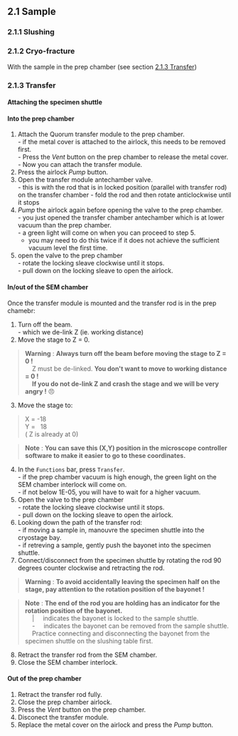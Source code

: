 ## 2.1 Sample
### 2.1.1 Slushing
### 2.1.2 Cryo-fracture
With the sample in the prep chamber (see section [2.1.3 Transfer](https://github.com/operandos/SOP-for-UoS-Helios-microscope-quorum-cryosystem/blob/main/2.%20Cryosystem%20operation.md#213-transfer))
### 2.1.3 Transfer
#### Attaching the specimen shuttle  

#### Into the prep chamber  
  1. Attach the Quorum transfer module to the prep chamber.  
    - if the metal cover is attached to the airlock, this needs to be removed first.  
    - Press the *Vent* button on the prep chamber to release the metal cover.  
    - Now you can attach the transfer module.  
  3. Press the airlock *Pump* button.  
  4. Open the transfer module antechamber valve.  
    - this is with the rod that is in locked position (parallel with transfer rod) on the transfer chamber
    - fold the rod and then rotate anticlockwise until it stops
  5. *Pump* the airlock again before opening the valve to the prep chamber.  
    - you just opened the transfer chamber antechamber which is at lower vacuum than the prep chamber.  
    - a green light will come on when you can proceed to step 5.  
      - you may need to do this twice if it does not achieve the sufficient vacuum level the first time.  
  6. open the valve to the prep chamber  
    - rotate the locking sleave clockwise until it stops.  
    - pull down on the locking sleave to open the airlock.  

#### In/out of the SEM chamber  
Once the transfer module is mounted and the transfer rod is in the prep chamebr:
  1. Turn off the beam.  
    - which we de-link Z (ie. working distance)
  2. Move the stage to Z = 0.  
> **Warning** : **Always turn off the beam before moving the stage to Z = 0 !**  
> &nbsp; &nbsp; Z must be de-linked. **You don't want to move to working distance = 0 !**  
> &nbsp; &nbsp; **If you do not de-link Z and crash the stage and we will be very angry !** :angry:  

  3. Move the stage to:  
  > X = -18  
  > Y = &nbsp; 18  
  > ( Z is already at 0)  

> **Note** : **You can save this (X,Y) position in the microscope controller software to make it easier to go to these coordinates.**  

  4. In the `Functions` bar, press `Transfer`.  
    - if the prep chamber vacuum is high enough, the green light on the SEM chamber interlock will come on.  
    - if not below 1E-05, you will have to wait for a higher vacuum.  
  5. Open the valve to the prep chamber  
    - rotate the locking sleave clockwise until it stops.  
    - pull down on the locking sleave to open the airlock.  
  6. Looking down the path of the transfer rod:  
    - if moving a sample in, manouvre the specimen shuttle into the cryostage bay.  
    - if retreving a sample, gently push the bayonet into the specimen shuttle.  
  8. Connect/disconnect from the specimen shuttle by rotating the rod 90 degrees counter clockwise and retracting the rod.  
> **Warning** : **To avoid accidentally leaving the specimen half on the stage, pay attention to the rotation position of the bayonet !**  

> **Note** : **The end of the rod you are holding has an indicator for the rotation position of the bayonet.**  
> &nbsp; &nbsp; | &nbsp; &nbsp; indicates the bayonet is locked to the sample shuttle.  
> &nbsp; &nbsp; - &nbsp; &nbsp; indicates the bayonet can be removed from the sample shuttle.  
> &nbsp; &nbsp; Practice connecting and disconnecting the bayonet from the specimen shuttle on the slushing table first.  

  8. Retract the transfer rod from the SEM chamber.  
  9. Close the SEM chamber interlock.  

#### Out of the prep chamber  
  1. Retract the transfer rod fully.
  2. Close the prep chamber airlock.
  3. Press the *Vent* button on the prep chamber.  
  4. Disconect the transfer module.
  5. Replace the metal cover on the airlock and press the *Pump* button.  

